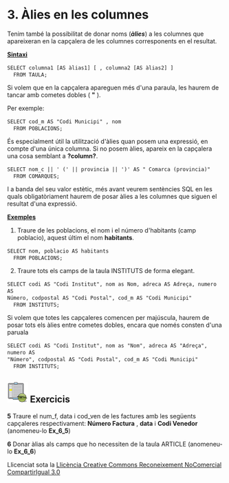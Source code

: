 # 3\. Àlies en les columnes

Tenim també la possibilitat de donar noms (_**àlies**_) a les columnes que
apareixeran en la capçalera de les columnes corresponents en el resultat.

**<u>Sintaxi</u>**
```
SELECT columna1 [AS àlias1] [ , columna2 [AS àlias2] ]  
  FROM TAULA;
```
Si volem que en la capçalera apareguen més d'una paraula, les haurem de tancar
amb cometes dobles ( **"** ).

Per exemple:
```
SELECT cod_m AS "Codi Municipi" , nom  
  FROM POBLACIONS;
```   
És especialment útil la utilització d'àlies quan posem una expressió, en
compte d'una única columna. Si no posem àlies, apareix en la capçalera una
cosa semblant a **?column?**.
```
SELECT nom_c || ' (' || provincia || ')' AS " Comarca (provincia)"  
  FROM COMARQUES;
```
I a banda del seu valor estètic, més avant veurem sentències SQL en les quals
obligatòriament haurem de posar àlies a les columnes que siguen el resultat
d'una expressió.

**<u>Exemples</u>**

  1. Traure de les poblacions, el nom i el número d'habitants (camp poblacio), aquest últim el nom **habitants**.
```
SELECT nom, poblacio AS habitants  
  FROM POBLACIONS;
```
  2. Traure tots els camps de la taula INSTITUTS de forma elegant.
```
SELECT codi AS "Codi Institut", nom as Nom, adreca AS Adreça, numero AS
Número, codpostal AS "Codi Postal", cod_m AS "Codi Municipi"  
  FROM INSTITUTS;
```
Si volem que totes les capçaleres comencen per majúscula, haurem de posar tots
els àlies entre cometes dobles, encara que només consten d'una paruala
```
SELECT codi AS "Codi Institut", nom as "Nom", adreca AS "Adreça", numero AS
"Número", codpostal AS "Codi Postal", cod_m AS "Codi Municipi"  
  FROM INSTITUTS;
```

## ![](icon_activity.gif) Exercicis

**5** Traure el num_f, data i cod_ven de les factures amb les següents
capçaleres respectivament: **Número Factura** , **data** i **Codi Venedor**
(anomeneu-lo **Ex_6_5**)

**6** Donar àlias als camps que ho necessiten de la taula ARTICLE (anomeneu-
lo **Ex_6_6**)


Llicenciat sota la  [Llicència Creative Commons Reconeixement NoComercial
CompartirIgual 3.0](http://creativecommons.org/licenses/by-nc-sa/3.0/)

